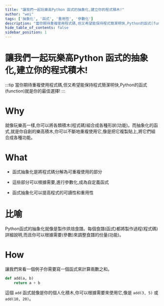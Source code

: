 ```yaml
---
title: "讓我們一起玩樂高Python 函式的抽象化,建立你的程式積木!"
author: "wei"
tags: ['抽象化', '函式', '重用性', '參數化']
description: "當你期待重複使用程式碼,但又希望能保持程式簡潔明快,Python的函式(function)就是你的最佳選擇!"
hide_table_of_contents: false
sidebar_position: 1
---
```


# 讓我們一起玩樂高Python 函式的抽象化,建立你的程式積木!

:::tip
當你期待重複使用程式碼,但又希望能保持程式簡潔明快,Python的函式(function)就是你的最佳選擇!
:::

# Why

就像玩樂高一樣,你可以將各類積木(程式碼)組合成各種形狀(功能)。而抽象化的函式,就是你自創的樂高積木,你可以不斷地重複使用它,像是把它複製貼上,將它們組合成各種功能。

# What

- 函式抽象化是將程式碼分解為可重複使用的部分

- 這些部分可以根據需要,進行參數化,成為自定義函式

- 函式抽象化可以提高程式的可讀性和重用性

# 比喻

Python函式的抽象化就像是製作烘焙食譜。每個食譜(函式)都將製作過程(程式碼)詳細說明,而且你可以根據需要(參數)來調整食譜的份量(功能)。

# How

讓我們來看一個例子你需要寫一個函式來計算兩數之和。

```python
def add(a, b)
    return a + b
```

這個 `add` 函式就像是你的個人化積木,你可以根據需要來使用它,像是 `add(3, 5)` 或 `add(10, 20)`。

